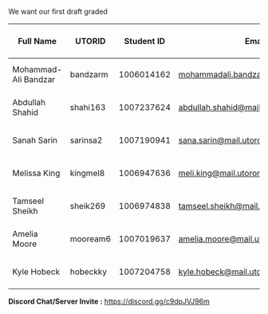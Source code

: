 We want our first draft graded

| Full Name | UTORID | Student ID | Email | Best Way to Contact | Discord Username |
|-----------|--------|------------|-------|---------------------|------------------
| Mohammad-Ali Bandzar | bandzarm | 1006014162 | mohammadali.bandzar@mail.utoronto.ca | (416) 996-8915 | mohammad-ali#0264
| Abdullah Shahid | shahi163 | 1007237624 | abdullah.shahid@mail.utoronto.ca| (647) 831-7619 | パンダ#9453 | nxabdullah
| Sanah Sarin | sarinsa2 | 1007190941 | sana.sarin@mail.utoronto.ca| (647) 649-4518 | gawk#5429 | sanasarin
| Melissa King | kingmel8 | 1006947636 | meli.king@mail.utoronto.ca | (647) 639-9024 | Jenzeraku#7157 | jenzeraku
|Tamseel Sheikh|sheik269|1006974838|tamseel.sheikh@mail.utoronto.ca| (647) 220-3309| KingTA#4178 |tamseel101
| Amelia Moore | mooream6 | 1007019637 | amelia.moore@mail.utoronto.ca | (519) 501-5568 | amrumo#6215 | amelia-moore
| Kyle Hobeck | hobeckky | 1007204758 | kyle.hobeck@mail.utoronto.ca | (365) 292-0715 | jswatj#7483 | krhobeck

**Discord Chat/Server Invite :** https://discord.gg/c9dpJVJ96m